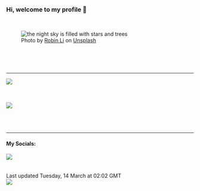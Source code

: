 <h3>Hi, welcome to my profile 👋</h3>

<br />
<figure>
  <img
    src="https://images.unsplash.com/photo-1646142828748-2eec7f43d996?crop=entropy&cs=tinysrgb&fit=max&fm=jpg&ixid=MnwyNzQ3MDB8MHwxfHJhbmRvbXx8fHx8fHx8fDE2Nzg3NTU1NDU&ixlib=rb-4.0.3&q=80&w=1080&auto=format"
    alt="the night sky is filled with stars and trees" 
  />
  <figcaption>Photo by <a
    href="https://unsplash.com/@fallout766?utm_source=Profile%20readme&utm_medium=referral">Robin Li</a> on <a
    href="https://unsplash.com/?utm_source=Profile%20readme&utm_medium=referral">Unsplash</a></figcaption>
</figure>




  <br /><br /><br />

<hr />
<img
  src="https://github-readme-stats.vercel.app/api?username=shanelucy&show_icons=true&theme=calm"
/>
<br /><br /><br />

<img 
  src="https://github-readme-stats.vercel.app/api/top-langs/?username=shanelucy&theme=calm"
/>
<br /><br /><br /><br />
<hr />
<h4>My Socials:</h4>
<a href="https://uk.linkedin.com/in/shane-lucy-4735b616a">
  <img
    src="https://img.shields.io/badge/linkedin%20-%230077B5.svg?&style=for-the-badge&logo=linkedin&logoColor=white"
  />
</a>
<br /><br /><br />
Last updated Tuesday, 14 March at 02:02 GMT
<br />
<img
  src="https://github.com/ShaneLucy/ShaneLucy/workflows/README%20build/badge.svg"
/>
